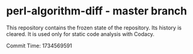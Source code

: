 # perl-algorithm-diff - master branch

This repository contains the frozen state of the repository.
Its history is cleared. It is used only for static code
analysis with Codacy.

Commit Time: 1734569591